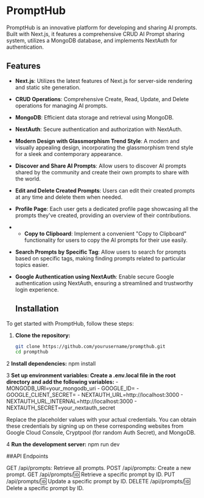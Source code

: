 # PromptHub

PromptHub is an innovative platform for developing and sharing AI prompts. Built with Next.js, it features a comprehensive CRUD AI Prompt sharing system, utilizes a MongoDB database, and implements NextAuth for authentication.

## Features

- **Next.js**: Utilizes the latest features of Next.js for server-side rendering and static site generation.
- **CRUD Operations**: Comprehensive Create, Read, Update, and Delete operations for managing AI prompts.
- **MongoDB**: Efficient data storage and retrieval using MongoDB.
- **NextAuth**: Secure authentication and authorization with NextAuth.
- **Modern Design with Glassmorphism Trend Style**: A modern and visually appealing design, incorporating the glassmorphism trend style for a sleek and contemporary appearance.
- **Discover and Share AI Prompts**: Allow users to discover AI prompts shared by the community and create their own prompts to share with the world.
- **Edit and Delete Created Prompts**: Users can edit their created prompts at any time and delete them when needed.
- **Profile Page**: Each user gets a dedicated profile page showcasing all the prompts they've created, providing an overview of their contributions.
- - **Copy to Clipboard**: Implement a convenient "Copy to Clipboard" functionality for users to copy the AI prompts for their use easily.
- **Search Prompts by Specific Tag**: Allow users to search for prompts based on specific tags, making finding prompts related to particular topics easier.
- **Google Authentication using NextAuth**: Enable secure Google authentication using NextAuth, ensuring a streamlined and trustworthy login experience.

  ## Installation

To get started with PromptHub, follow these steps:

1. **Clone the repository:**
   ```bash
   git clone https://github.com/yourusername/prompthub.git
   cd prompthub

2 **Install dependencies:**
    npm install

3 **Set up environment variables: Create a .env.local file in the root directory and add the following variables:**
     - MONGODB_URI=your_mongodb_uri
     - GOOGLE_ID=
     - GOOGLE_CLIENT_SECRET=
     - NEXTAUTH_URL=http://localhost:3000
     - NEXTAUTH_URL_INTERNAL=http://localhost:3000
     - NEXTAUTH_SECRET=your_nextauth_secret

  Replace the placeholder values with your actual credentials. You can obtain these credentials by signing up on these corresponding websites from Google Cloud Console, Cryptpool (for random Auth Secret), and MongoDB.

4 **Run the development server:**
    npm run dev


##API Endpoints

GET /api/prompts: Retrieve all prompts.
POST /api/prompts: Create a new prompt.
GET /api/prompts/:id: Retrieve a specific prompt by ID.
PUT /api/prompts/:id: Update a specific prompt by ID.
DELETE /api/prompts/:id: Delete a specific prompt by ID.

